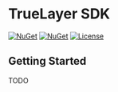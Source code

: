 # TrueLayer SDK

[![NuGet](https://img.shields.io/nuget/v/TrueLayer.svg)](https://www.nuget.org/packages/TrueLayer)
[![NuGet](https://img.shields.io/nuget/dt/TrueLayer.svg)](https://www.nuget.org/packages/TrueLayer)
[![License](https://img.shields.io/:license-mit-blue.svg)](https://truelayer.mit-license.org/)

## Getting Started

TODO
